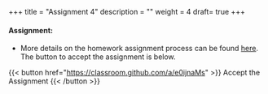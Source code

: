 +++
title = "Assignment 4"
description = ""
weight = 4
draft= true
+++


#### Assignment:
- More details on the homework assignment process can be found [here](/mgmt6560-sp18/assignments/). The button to accept the assignment is below.

{{< button href="https://classroom.github.com/a/e0ijnaMs" >}} Accept the Assignment {{< /button >}}

